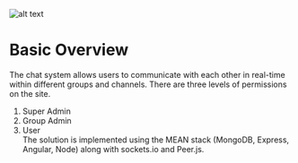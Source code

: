 ![alt text]("💬 Text_&_Video_Chat_System.png")

# Basic Overview
The chat system allows users to communicate with each other in real-time within different groups 
and channels. There are three levels of permissions on the site.   
1. Super Admin  
2. Group Admin  
3. User  
The solution is implemented using the MEAN stack (MongoDB, Express, Angular, Node) along 
with sockets.io and Peer.js.
